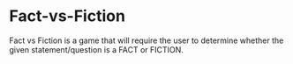# Fact-vs-Fiction
Fact vs Fiction is a game that will require the user to determine whether the given statement/question is a FACT or FICTION.

